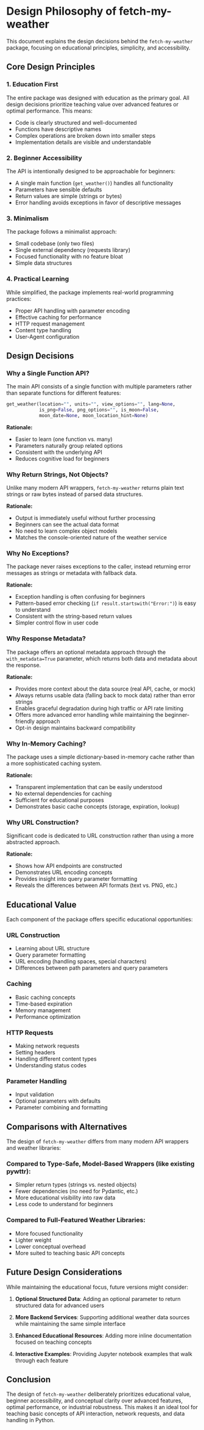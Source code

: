 # Design Philosophy of fetch-my-weather

This document explains the design decisions behind the `fetch-my-weather` package, focusing on educational principles, simplicity, and accessibility.

## Core Design Principles

### 1. Education First

The entire package was designed with education as the primary goal. All design decisions prioritize teaching value over advanced features or optimal performance. This means:

- Code is clearly structured and well-documented
- Functions have descriptive names
- Complex operations are broken down into smaller steps
- Implementation details are visible and understandable

### 2. Beginner Accessibility

The API is intentionally designed to be approachable for beginners:

- A single main function (`get_weather()`) handles all functionality
- Parameters have sensible defaults
- Return values are simple (strings or bytes)
- Error handling avoids exceptions in favor of descriptive messages

### 3. Minimalism

The package follows a minimalist approach:

- Small codebase (only two files)
- Single external dependency (requests library)
- Focused functionality with no feature bloat
- Simple data structures

### 4. Practical Learning

While simplified, the package implements real-world programming practices:

- Proper API handling with parameter encoding
- Effective caching for performance
- HTTP request management
- Content type handling
- User-Agent configuration

## Design Decisions

### Why a Single Function API?

The main API consists of a single function with multiple parameters rather than separate functions for different features:

```python
get_weather(location="", units="", view_options="", lang=None,
            is_png=False, png_options="", is_moon=False,
            moon_date=None, moon_location_hint=None)
```

**Rationale:**
- Easier to learn (one function vs. many)
- Parameters naturally group related options
- Consistent with the underlying API
- Reduces cognitive load for beginners

### Why Return Strings, Not Objects?

Unlike many modern API wrappers, `fetch-my-weather` returns plain text strings or raw bytes instead of parsed data structures.

**Rationale:**
- Output is immediately useful without further processing
- Beginners can see the actual data format
- No need to learn complex object models
- Matches the console-oriented nature of the weather service

### Why No Exceptions?

The package never raises exceptions to the caller, instead returning error messages as strings or metadata with fallback data.

**Rationale:**
- Exception handling is often confusing for beginners
- Pattern-based error checking (`if result.startswith("Error:")`) is easy to understand
- Consistent with the string-based return values
- Simpler control flow in user code

### Why Response Metadata?

The package offers an optional metadata approach through the `with_metadata=True` parameter, which returns both data and metadata about the response.

**Rationale:**
- Provides more context about the data source (real API, cache, or mock)
- Always returns usable data (falling back to mock data) rather than error strings
- Enables graceful degradation during high traffic or API rate limiting
- Offers more advanced error handling while maintaining the beginner-friendly approach
- Opt-in design maintains backward compatibility

### Why In-Memory Caching?

The package uses a simple dictionary-based in-memory cache rather than a more sophisticated caching system.

**Rationale:**
- Transparent implementation that can be easily understood
- No external dependencies for caching
- Sufficient for educational purposes
- Demonstrates basic cache concepts (storage, expiration, lookup)

### Why URL Construction?

Significant code is dedicated to URL construction rather than using a more abstracted approach.

**Rationale:**
- Shows how API endpoints are constructed
- Demonstrates URL encoding concepts
- Provides insight into query parameter formatting
- Reveals the differences between API formats (text vs. PNG, etc.)

## Educational Value

Each component of the package offers specific educational opportunities:

### URL Construction
- Learning about URL structure
- Query parameter formatting
- URL encoding (handling spaces, special characters)
- Differences between path parameters and query parameters

### Caching
- Basic caching concepts
- Time-based expiration
- Memory management
- Performance optimization

### HTTP Requests
- Making network requests
- Setting headers
- Handling different content types
- Understanding status codes

### Parameter Handling
- Input validation
- Optional parameters with defaults
- Parameter combining and formatting

## Comparisons with Alternatives

The design of `fetch-my-weather` differs from many modern API wrappers and weather libraries:

### Compared to Type-Safe, Model-Based Wrappers (like existing pywttr):
- Simpler return types (strings vs. nested objects)
- Fewer dependencies (no need for Pydantic, etc.)
- More educational visibility into raw data
- Less code to understand for beginners

### Compared to Full-Featured Weather Libraries:
- More focused functionality
- Lighter weight
- Lower conceptual overhead
- More suited to teaching basic API concepts

## Future Design Considerations

While maintaining the educational focus, future versions might consider:

1. **Optional Structured Data**: Adding an optional parameter to return structured data for advanced users

2. **More Backend Services**: Supporting additional weather data sources while maintaining the same simple interface

3. **Enhanced Educational Resources**: Adding more inline documentation focused on teaching concepts

4. **Interactive Examples**: Providing Jupyter notebook examples that walk through each feature

## Conclusion

The design of `fetch-my-weather` deliberately prioritizes educational value, beginner accessibility, and conceptual clarity over advanced features, optimal performance, or industrial robustness. This makes it an ideal tool for teaching basic concepts of API interaction, network requests, and data handling in Python.
